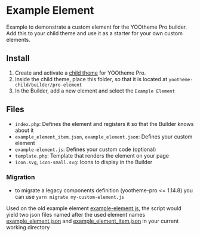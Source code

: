 # Example Element

Example to demonstrate a custom element for the YOOtheme Pro builder. Add this to your child theme and use it as a starter for your own custom elements.

## Install

1. Create and activate a [child theme](http://yootheme.com/pro/docs/#/child-themes) for YOOtheme Pro.
2. Inside the child theme, place this folder, so that it is located at `yootheme-child/builder/pro-element`
3. In the Builder, add a new element and select the `Example Element`

## Files

- `index.php`: Defines the element and registers it so that the Builder knows about it
- `example_element_item.json`, `example_element.json`: Defines your custom element
- `example-element.js`: Defines your custom code (optional)
- `template.php`: Template that renders the element on your page
- `icon.svg`, `icon-small.svg`: Icons to display in the Builder

### Migration

- to migrate a legacy components definition (yootheme-pro <= 1.14.8) you can use `yarn migrate my-custom-element.js`

Used on the old example element [example-element.js](https://github.com/yootheme/example-element/blob/0a96a14fa01f7f2839866d401a89d60351b88212/example-element.js), the script would yield two json files named after the used element names [example_element.json](https://github.com/yootheme/example-element/blob/14facb382cefdddf69d6bfa57715a604f7aff305/example_element.json) and [example_element_item.json](https://github.com/yootheme/example-element/blob/14facb382cefdddf69d6bfa57715a604f7aff305/example_element_item.json) in your current working directory